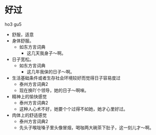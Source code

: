 # 好过
ho3 gu5
+ 舒服，适意
+ 身体舒服。
  * 如东方言词典
    - 这几天我身子～啊。
+ 日子宽松。
  * 如东方言词典
    - 这几年我俫的日子～啊。
+ 生活基础条件或者生存社会环境较好而觉得日子容易度过
  * 泰州方言词典2
  - 现在换吖个领导，她的日子～啊唻。
+ 精神上的愉快感觉
  * 泰州方言词典2
  - 这种人心术不好，她要个个过得不如她，她才心里好过。
+ 肉体上的舒适感觉
  * 泰州方言词典2
  - 先头子喉咙嗓子里头像冒烟，喝咖两大碗茶下肚子，这一刻儿才～啊。
